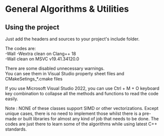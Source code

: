# General Algorithms & Utilities

Using the project
-----------------
Just add the headers and sources to your project's include folder.

The codes are:\
-Wall -Wextra clean on Clang++ 18\
-Wall clean on MSVC v19.41.34120.0

There are some disabled unnecessary warnings.\
You can see them in Visual Studio property sheet files and CMakeSetings_*.cmake files

If you use Microsoft Visual Studio 2022, you can use Ctrl + M + O keyboard key combination to collapse all the methods and functions to read the code easily.

Note : NONE of these classes support SIMD or other vectorizations. Except unique cases, there is no need to implement those whilst there is a pre-made or built libraries for almost any kind of job that needs to be done. The codes are just there to learn some of the algorithms while using latest C++ standards.
